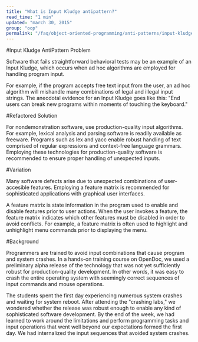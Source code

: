 ```yaml
---
title: "What is Input Kludge antipattern?"
read_time: "1 min"
updated: "march 30, 2015"
group: "oop"
permalink: "/faq/object-oriented-programming/anti-patterns/input-kludge/"
---
```


#Input Kludge
AntiPattern Problem

Software that fails straightforward behavioral tests may be an example of an Input Kludge, which occurs when ad hoc algorithms are employed for handling program input.

For example, if the program accepts free text input from the user, an ad hoc algorithm will mishandle many combinations of legal and illegal input strings. The anecdotal evidence for an Input Kludge goes like this: "End users can break new programs within moments of touching the keyboard."

#Refactored Solution

For nondemonstration software, use production-quality input algorithms. For example, lexical analysis and parsing software is readily available as freeware. Programs such as lex and yacc enable robust handling of text comprised of regular expressions and context-free language grammars. Employing these technologies for production-quality software is recommended to ensure proper handling of unexpected inputs.

#Variation

Many software defects arise due to unexpected combinations of user-accesible features. Employing a feature matrix is recommended for sophisticated applications with graphical user interfaces.

A feature matrix is state information in the program used to enable and disable features prior to user actions. When the user invokes a feature, the feature matrix indicates which other features must be disabled in order to avoid conflicts. For example, a feature matrix is often used to highlight and unhighlight menu commands prior to displaying the menu.

#Background

Programmers are trained to avoid input combinations that cause program and system crashes. In a hands-on training course on OpenDoc, we used a preliminary alpha release of the technology that was not yet sufficiently robust for production-quality development. In other words, it was easy to crash the entire operating system with seemingly correct sequences of input commands and mouse operations.

The students spent the first day experiencing numerous system crashes and waiting for system reboot. After attending the "crashing labs," we wondered whether the release was robust enough to enable any kind of sophisticated software development. By the end of the week, we had learned to work around the limitations and perform programming tasks and input operations that went well beyond our expectations formed the first day. We had internalized the input sequences that avoided system crashes.

